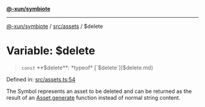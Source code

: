 [**@-xun/symbiote**](../../../README.md)

***

[@-xun/symbiote](../../../README.md) / [src/assets](../README.md) / $delete

# Variable: $delete

> `const` **$delete**: *typeof* [`$delete`]($delete.md)

Defined in: [src/assets.ts:54](https://github.com/Xunnamius/symbiote/blob/ec67adb5324eeca6085e3ddc4126fe7798bea916/src/assets.ts#L54)

The Symbol represents an asset to be deleted and can be returned as the
result of an [Asset.generate](../type-aliases/Asset.md#generate) function instead of normal string
content.
